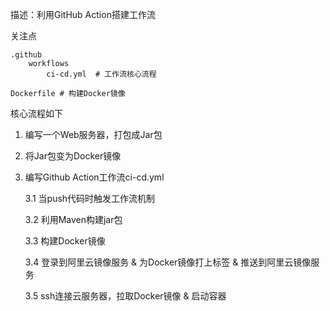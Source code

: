 描述：利用GitHub Action搭建工作流

关注点
```angular2html
.github
    workflows
        ci-cd.yml  # 工作流核心流程

Dockerfile # 构建Docker镜像
```

核心流程如下
1. 编写一个Web服务器，打包成Jar包
2. 将Jar包变为Docker镜像
3. 编写Github Action工作流ci-cd.yml
   
      3.1 当push代码时触发工作流机制

      3.2 利用Maven构建jar包

      3.3 构建Docker镜像

      3.4 登录到阿里云镜像服务 & 为Docker镜像打上标签 & 推送到阿里云镜像服务

      3.5 ssh连接云服务器，拉取Docker镜像 & 启动容器
   